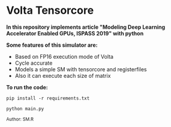 # Volta Tensorcore  

**In this repository implements article "Modeling Deep Learning Accelerator Enabled GPUs, ISPASS 2019" with python**

**Some features of this simulator are:**
- Based on FP16 execution mode of Volta
- Cycle accurate
- Models a simple SM with tensorcore and registerfiles
- Also it can execute each size of matrix

**To run the code:**
```
pip install -r requirements.txt

python main.py
```

<sub>Author: SM.R</sub> 